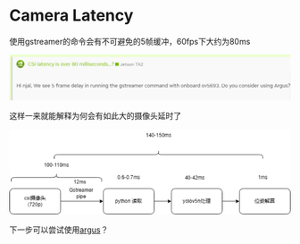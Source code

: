 # Camera Latency

使用gstreamer的命令会有不可避免的5帧缓冲，60fps下大约为80ms

![1711557682423](image/camera_latency/1711557682423.png)

这样一来就能解释为何会有如此大的摄像头延时了

![1711557771806](image/camera_latency/1711557771806.png)

下一步可以尝试使用[argus](https://docs.nvidia.com/jetson/l4t-multimedia/group__LibargusAPI.html)？